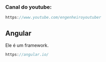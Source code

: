 ### Canal do youtube:

```js
https://www.youtube.com/engenheiroyoutuber
```

## Angular

Ele é um framework.

```js
https://angular.io/
```

